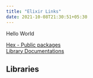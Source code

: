 ```yaml
---
title: "Elixir Links"
date: 2021-10-08T21:30:51+05:30
---
```

Hello World 

[Hex - Public packages](https://hex.pm/)\
[Library Documentations](https://hex.pm/)


## Libraries


